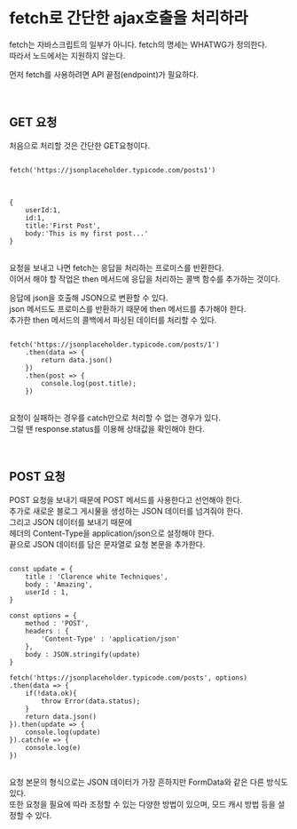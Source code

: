 # fetch로 간단한 ajax호출을 처리하라

fetch는 자바스크립트의 일부가 아니다. fetch의 명세는 WHATWG가 정의한다.  
따라서 노드에서는 지원하지 않는다.  

먼저 fetch를 사용하려면 API 끝점(endpoint)가 필요하다.  

<br>

## GET 요청

처음으로 처리할 것은 간단한 GET요청이다.  

<pre>
<code>
fetch('https://jsonplaceholder.typicode.com/posts1')
</code>
</pre>

<pre>
<code>
{
    userId:1,
    id:1,
    title:'First Post',
    body:'This is my first post...'
}
</code>
</pre>

요청을 보내고 나면 fetch는 응답을 처리하는 프로미스를 반환한다.  
이어서 해야 할 작업은 then 메서드에 응답을 처리하는 콜백 함수를 추가하는 것이다.  

응답에 json을 호출해 JSON으로 변환할 수 있다.  
json 메서드도 프로미스를 반환하기 때문에 then 메서드를 추가해야 한다.  
추가한 then 메서드의 콜백에서 파싱된 데이터를 처리할 수 있다.  

<pre>
<code>
fetch('https://jsonplaceholder.typicode.com/posts/1')
    .then(data => {
        return data.json()
    })
    .then(post => {
        console.log(post.title);
    })
</code>
</pre>

요청이 실패하는 경우를 catch만으로 처리할 수 없는 경우가 있다.  
그럴 땐 response.status를 이용해 상태값을 확인해야 한다.  

<br>

## POST 요청 

POST 요청을 보내기 때문에 POST 메서드를 사용한다고 선언해야 한다.  
추가로 새로운 블로그 게시물을 생성하는 JSON 데이터를 넘겨줘야 한다.  
그리고 JSON 데이터를 보내기 때문에  
헤더의 Content-Type을 application/json으로 설정해야 한다.  
끝으로 JSON 데이터를 담은 문자열로 요청 본문을 추가한다.  

<pre>
<code>
const update = {
    title : 'Clarence white Techniques',
    body : 'Amazing',
    userId : 1,
}

const options = {
    method : 'POST',
    headers : {
        'Content-Type' : 'application/json'
    },
    body : JSON.stringify(update)
}

fetch('https://jsonplaceholder.typicode.com/posts', options)
.then(data => {
    if(!data.ok){
        throw Error(data.status);
    }
    return data.json()
}).then(update => {
    console.log(update)
}).catch(e => {
    console.log(e)
})
</code>
</pre>

요청 본문의 형식으로는 JSON 데이터가 가장 흔하지만 FormData와 같은 다른 방식도 있다.  
또한 요청을 필요에 따라 조정할 수 있는 다양한 방법이 있으며, 모드 캐시 방법 등을 설정할 수 있다.  

